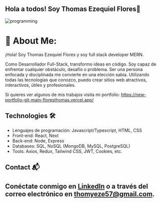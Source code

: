 ##                                                       Hola a todos! Soy Thomas Ezequiel Flores👋

![programming](https://user-images.githubusercontent.com/93939021/201541792-7820da7b-d747-4499-8ecb-e3fb84c8f665.jpg)


# 💫 About Me:
¡Hola! Soy Thomas Ezequiel Flores y soy full stack developer MERN.

Como Desarrollador Full-Stack, transformo ideas en código. Soy capaz de enfrentar cualquier obstáculo, desafío o problema. Ser una persona enfocada y disciplinada me convierte en una elección sabia. Utilizando todas las tecnologías que conozco, puedo crear sitios web atractivos, interactivos, útiles y profesionales.

Si quieres ver algunos de mis trabajos visita mi portfolio: https://new-portfolio-git-main-floresthomas.vercel.app/<br>


## Technologies 🛠️
- Lenguajes de programación: Javascript/Typescript, HTML, CSS
- Front-end: React, Next
- Back-end: Node, Express
- Databases: SQL, NoSQL (MongoDB, MySQL, PostgreSQL)
- Tools: Axios, Redux, Tailwind CSS, JWT, Cookies, etc.

## Contact 📬
Conéctate conmigo en [LinkedIn](https://www.linkedin.com/in/floresthomas/) o a través del correo electrónico en thomyeze57@gmail.com.
---

<!-- Proudly created with GPRM ( https://gprm.itsvg.in ) -->
